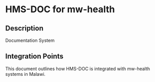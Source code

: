 # HMS-DOC for mw-health

## Description

Documentation System

## Integration Points

This document outlines how HMS-DOC is integrated with mw-health systems in Malawi.
